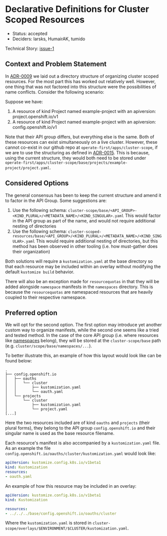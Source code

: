 # Declarative Definitions for Cluster Scoped Resources

- Status: accepted
- Deciders: larsks, HumairAK, tumido

Technical Story: [issue-1][1]

## Context and Problem Statement

In [ADR-0009][2] we laid out a directory structure of organizing cluster scoped resources. For the most part this has worked out relatively well. However, one thing that was not factored into this structure were the possibilities of name conflicts. Consider the following scenario:

Suppose we have:
1) A resource of kind Project named example-project with an apiversion: project.openshift.io/v1
2) A resource of kind Project named example-project with an apiversion: config.openshift.io/v1

Note that their API group differs, but everything else is the same. Both of these resources can exist simultaneously on a live cluster. However, these cannot co-exist in our github repo at `operate-first/apps/cluster-scope`, if we are to use the structuring as defined in [ADR-0015][2]. This is because, using the current structure, they would both need to be stored under `operate-first/apps/cluster-scope/base/projects/example-project/project.yaml`.

## Considered Options

The general consensus has been to keep the current structure and amend it to factor in the API Group. Some suggestions are:

1. Use the following schema: `cluster-scope/base/<API_GROUP>-<KIND_PLURAL>/<METADATA_NAME>/<KIND_SINGULAR>.yaml`
  This would factor in the API group as part of the name, and would not require additional nesting of directories
2. Use the following schema: `cluster-scoped-resources/base/<API_GROUP>/<KIND_PLURAL>/<METADATA_NAME>/<KIND_SINGULAR>.yaml`
  This would require additional nesting of directories, but this method has been observed in other tooling (i.e. how must-gather does their organization)

Both solutions will require a `kustomization.yaml` at the base directory so that each resource may be included within an overlay without modifying the default `kustomize build` behavior.

There will also be an exception made for `resourcequotas` in that they will be added alongside `namespace` manifests in the `namespaces` directory. This is because the `resourcequotas` are namespaced resources that are heavily coupled to their respective namespace.

## Preferred option

We will opt for the second option. The first option may introduce yet another custom way to organize manifests, while the second one seems like a tried and tested method. In the case of the core API group (i.e. where resources like [namespaces][3] belong), they will be stored at the `cluster-scope/base` path (e.g. `cluster/scope/base/namespaces/...`).

To better illustrate this, an example of how this layout would look like can be found below:

```text
.
├── config.openshift.io
│   ├── oauths
│   │   └── cluster
│   │       ├── kustomization.yaml
│   │       └── oauth.yaml
│   └── projects
│       └── cluster
│           ├── kustomization.yaml
│           └── project.yaml
[...]
```

Here the two resources included are of kind `oauths` and `projects` (their plural forms), they belong to the API group `config.openshift.io` and their singular name is used as the base resource filename.

Each resource's manifest is also accompanied by a `kustomization.yaml` file. As an example the file `config.openshift.io/oauths/cluster/kustomization.yaml` would look like:

```yaml
apiVersion: kustomize.config.k8s.io/v1beta1
kind: Kustomization
resources:
- oauth.yaml
```

An example of how this resource may be included in an overlay:

```yaml
apiVersion: kustomize.config.k8s.io/v1beta1
kind: Kustomization

resources:
- ../../../base/config.openshift.io/oauths/cluster
```

Where the `kustomization.yaml` is stored in `cluster-scope/overlays/$ENVIRONMENT/$CLUSTER/kustomization.yaml`.

[1]: https://github.com/operate-first/blueprint/blob/main/docs/adr/0009-cluster-resources.md
[2]: https://github.com/operate-first/blueprint/blob/main/docs/adr/0009-cluster-resources.md
[3]: https://docs.openshift.com/container-platform/4.6/rest_api/metadata_apis/namespace-core-v1.html#namespace-core-v1
